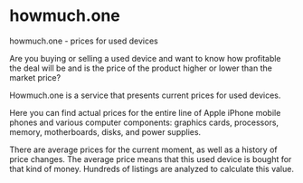 # howmuch.one
howmuch.one - prices for used devices

Are you buying or selling a used device and want to know how profitable the deal will be and is the price of the product higher or lower than the market price?

Howmuch.one is a service that presents current prices for used devices.

Here you can find actual prices for the entire line of Apple iPhone mobile phones and various computer components: graphics cards, processors, memory, motherboards, disks, and power supplies.

There are average prices for the current moment, as well as a history of price changes. The average price means that this used device is bought for that kind of money. Hundreds of listings are analyzed to calculate this value.

